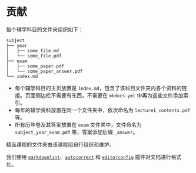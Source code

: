 # 贡献

每个辅学科目的文件夹组织如下：

```text
subject
├── year
│   ├── some_file.md
│   └── some_file.pdf
├── exam
│   ├── some_paper.pdf
│   └── some_paper_answer.pdf
└── index.md
```

- 每个辅学科目的主页放置是 `index.md`，包含了该科目文件夹内各个资料的链接。页面侧边栏不需要有东西，不需要在 `mkdocs.yml` 中再为这些文件添加索引。
- 每年的辅学资料放置在同一个文件夹中，依次命名为 `lecture1_contents.pdf` 等。
- 所有历年卷及其答案放置在 `exam` 文件夹中，文件命名为 `subject_year_exam.pdf` 等，答案添加后缀 `_answer`。

精品课程的文件夹由该课程组自行组织和维护。

我们使用 [`markdownlint`](https://marketplace.visualstudio.com/items?itemName=DavidAnson.vscode-markdownlint)、[`autocorrect`](https://marketplace.visualstudio.com/items?itemName=huacnlee.autocorrect) 和 [`editorconfig`](https://marketplace.visualstudio.com/items?itemName=EditorConfig.EditorConfig) 插件对文档进行格式化。
